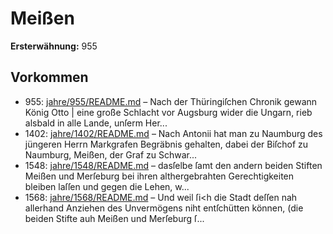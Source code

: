 # Meißen

**Ersterwähnung:** 955

## Vorkommen
- 955: [jahre/955/README.md](../jahre/955/README.md) – Nach der Thüringiſchen Chronik gewann König Otto |
eine große Schlacht vor Augsburg wider die Ungarn,
rieb alsbald in alle Lande, unſerm Her...
- 1402: [jahre/1402/README.md](../jahre/1402/README.md) – Nach Antonii hat man zu Naumburg des jüngeren
Herrn Markgrafen Begräbnis gehalten, dabei der Biſchof
zu Naumburg, Meißen, der Graf zu Schwar...
- 1548: [jahre/1548/README.md](../jahre/1548/README.md) – dasſelbe ſamt den andern beiden Stiften Meißen und
Merſeburg bei ihren althergebrahten Gerechtigkeiten
bleiben laſſen und gegen die Lehen, w...
- 1568: [jahre/1568/README.md](../jahre/1568/README.md) – Und weil ſi<h die Stadt deſſen nah allerhand Anziehen
des Unvermögens niht entſchütten können, (die beiden
Stifte auh Meißen und Merſeburg ſ...
